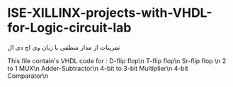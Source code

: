 # ISE-XILLINX-projects-with-VHDL-for-Logic-circuit-lab
تمرینات از مدار منطقی با زبان وی اچ دی ال

This file contain's VHDL code for :
D-flip flop\n
T-flip flop\n
Sr-flip flop \n
2 to 1 MUX\n
Adder-Subtractor\n
4-bit to 3-bit Multiplier\n
4-bit Comparator\n